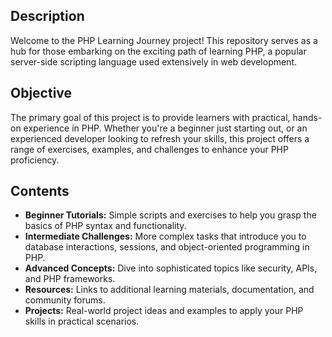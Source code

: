 ## Description

Welcome to the PHP Learning Journey project! This repository serves as a hub for those embarking on the exciting path of learning PHP, a popular server-side scripting language used extensively in web development.

## Objective

The primary goal of this project is to provide learners with practical, hands-on experience in PHP. Whether you're a beginner just starting out, or an experienced developer looking to refresh your skills, this project offers a range of exercises, examples, and challenges to enhance your PHP proficiency.

## Contents

- **Beginner Tutorials:** Simple scripts and exercises to help you grasp the basics of PHP syntax and functionality.
- **Intermediate Challenges:** More complex tasks that introduce you to database interactions, sessions, and object-oriented programming in PHP.
- **Advanced Concepts:** Dive into sophisticated topics like security, APIs, and PHP frameworks.
- **Resources:** Links to additional learning materials, documentation, and community forums.
- **Projects:** Real-world project ideas and examples to apply your PHP skills in practical scenarios.

